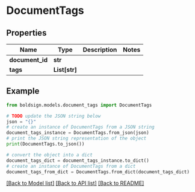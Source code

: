 # DocumentTags


## Properties

Name | Type | Description | Notes
------------ | ------------- | ------------- | -------------
**document_id** | **str** |  | 
**tags** | **List[str]** |  | 

## Example

```python
from boldsign.models.document_tags import DocumentTags

# TODO update the JSON string below
json = "{}"
# create an instance of DocumentTags from a JSON string
document_tags_instance = DocumentTags.from_json(json)
# print the JSON string representation of the object
print(DocumentTags.to_json())

# convert the object into a dict
document_tags_dict = document_tags_instance.to_dict()
# create an instance of DocumentTags from a dict
document_tags_from_dict = DocumentTags.from_dict(document_tags_dict)
```
[[Back to Model list]](../README.md#documentation-for-models) [[Back to API list]](../README.md#documentation-for-api-endpoints) [[Back to README]](../README.md)


